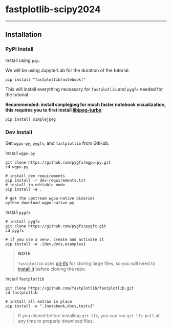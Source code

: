# fastplotlib-scipy2024

---
## Installation

### PyPi Install

Install using `pip`.

We will be using JupyterLab for the duration of the tutorial.

```commandline
pip install "fastplotlib[notebook]"
```

This will install everything necessary for `fastplotlib` and `pygfx` needed for the tutorial.

**Recommended: install simplejpeg for much faster notebook visualization, this requires you to first install [libjpeg-turbo](https://libjpeg-turbo.org/)**

```commandline
pip install simplejpeg
```
### Dev Install

Get `wgpu-py`, `pygfx`, and `fastplotlib` from GitHub. 

Install `wgpu-py`
```commandline
git clone https://github.com/pygfx/wgpu-py.git
cd wgpu-py

# install dev requirements
pip install -r dev-requirements.txt
# install in editable mode
pip install -e .

# get the upstream wgpu-native binaries
python download-wgpu-native.py
```

Install `pygfx`
```
# install pygfx 
git clone https://github.com/pygfx/pygfx.git
cd pygfx

# if you use a venv, create and activate it
pip install -e .[dev,docs,examples]
```
> **NOTE**
> 
> `fastplotlib` uses [git-lfs](https://git-lfs.com/) for storing large files, so you will need to [install it](https://github.com/git-lfs/git-lfs#installing) before cloning the repo.

Install `fastplotlib`
```
git clone https://github.com/fastplotlib/fastplotlib.git
cd fastplotlib

# install all extras in place
pip install -e ".[notebook,docs,tests]"
```
> If you cloned before installing `git-lfs`, you can run `git lfs pull` at any time to properly download files.